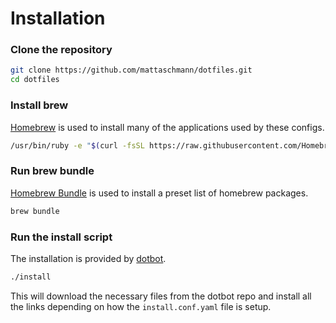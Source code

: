 # Installation

### Clone the repository
```bash
git clone https://github.com/mattaschmann/dotfiles.git
cd dotfiles
```

### Install brew
[Homebrew](https://brew.sh/) is used to install many of the applications used by these configs.
```bash
/usr/bin/ruby -e "$(curl -fsSL https://raw.githubusercontent.com/Homebrew/install/master/install)"
```

### Run brew bundle
[Homebrew Bundle](https://github.com/Homebrew/homebrew-bundle) is used to install a preset list of
homebrew packages.
```bash
brew bundle
```

### Run the install script
The installation is provided by [dotbot](https://github.com/anishathalye/dotbot).
```bash
./install
```

This will download the necessary files from the dotbot repo and install
all the links depending on how the `install.conf.yaml` file is setup.

